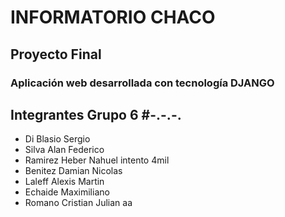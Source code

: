 # INFORMATORIO CHACO
## Proyecto Final 
### Aplicación web desarrollada con tecnología DJANGO


## Integrantes Grupo 6 #-.-.-.

- Di Blasio Sergio
- Silva Alan Federico
- Ramirez Heber Nahuel intento 4mil
- Benitez Damian Nicolas
- Laleff Alexis Martin
- Echaide Maximiliano
- Romano Cristian Julian
aa
